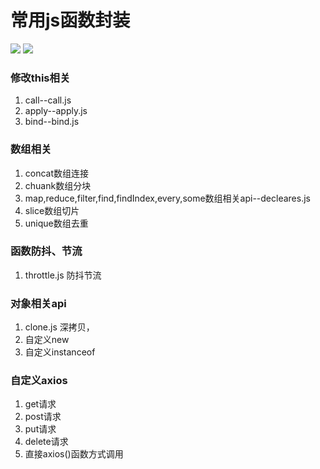 # 常用js函数封装
![](https://img.shields.io/badge/npm-6.14.8-green)      ![](https://img.shields.io/badge/kjs--utils-v1.0-green)
### 修改this相关

1. call--call.js
2. apply--apply.js
3. bind--bind.js

### 数组相关

1. concat数组连接
2. chuank数组分块
3. map,reduce,filter,find,findIndex,every,some数组相关api--decleares.js
4. slice数组切片
5. unique数组去重

### 函数防抖、节流
1. throttle.js 防抖节流

### 对象相关api
1. clone.js 深拷贝，
2. 自定义new
3. 自定义instanceof

### 自定义axios
1. get请求
2. post请求
3. put请求
4. delete请求
5. 直接axios()函数方式调用


